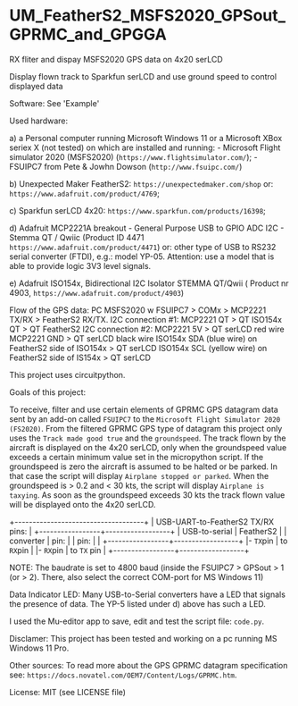# UM_FeatherS2_MSFS2020_GPSout_GPRMC_and_GPGGA
 RX fliter and dispay MSFS2020 GPS data on 4x20 serLCD


Display flown track to Sparkfun serLCD and use ground speed to control displayed data

Software:
See 'Example'

Used hardware:

a) a Personal computer running Microsoft Windows 11 or a Microsoft XBox seriex X (not tested) on which are installed and running: 
    - Microsoft Flight simulator 2020 (MSFS2020) (```https://www.flightsimulator.com/```);
    - FSUIPC7 from Pete & Jowhn Dowson (```http://www.fsuipc.com/```)

b) Unexpected Maker FeatherS2: ```https://unexpectedmaker.com/shop``` or: ```https://www.adafruit.com/product/4769```;

c) Sparkfun serLCD 4x20: ```https://www.sparkfun.com/products/16398```;

d) Adafruit MCP2221A breakout - General Purpose USB to GPIO ADC I2C - Stemma QT / Qwiic (Product ID 4471 ```https://www.adafruit.com/product/4471```)
   or: other type of USB to RS232 serial converter (FTDI), e.g.: model YP-05. Attention: use a model that is able to provide logic 3V3 level signals.

e) Adafruit ISO154x, Bidirectional I2C Isolator STEMMA QT/Qwii ( Product nr 4903, ```https://www.adafruit.com/product/4903```)

Flow of the GPS data:  PC MSFS2020 w FSUIPC7 > COMx > MCP2221 TX/RX > FeatherS2 RX/TX.
I2C connection #1: MCP2221 QT > QT ISO154x QT > QT FeatherS2
I2C connection #2: MCP2221 5V > QT serLCD red wire
                   MCP2221  GND > QT serLCD black wire
                   ISO154x SDA (blue wire) on FeatherS2 side of ISO154x > QT serLCD
                   ISO154x SCL (yellow wire) on FeatherS2 side of IS154x > QT serLCD

This project uses circuitpython.

Goals of this project:

To receive, filter and use certain elements of GPRMC GPS datagram data sent by an add-on called ```FSUIPC7``` to the ```Microsoft Flight Simulator 2020 (FS2020)```.
From the filtered GPRMC GPS type of datagram this project only uses the ```Track made good true``` and the ```groundspeed```. The track flown by the aircraft is displayed on the 4x20 serLCD, only when the groundspeed value exceeds a certain minimum value set in the micropython script. If the groundspeed is zero the aircraft is assumed to be halted or be parked. In that case the script will display ```Airplane stopped or parked```. When the groundspeed is > 0.2 and < 30 kts, the script will display ```Airplane is taxying```.  As soon as the groundspeed exceeds 30 kts the track flown value will be displayed onto the 4x20 serLCD.

+------------------------------------+
| USB-UART-to-FeatherS2 TX/RX pins:  |
+-----------------+------------------+
|  USB-to-serial  |  FeatherS2       |
|  converter      |  pin:            |
|  pin:           |                  |
+-----------------+------------------+
|- ```TX```pin    | to ```RX```pin   |
|- ```RX```pin    | to ```TX``` pin  |
+-----------------+------------------+

NOTE: The baudrate is set to 4800 baud (inside the FSUIPC7 > GPSout > 1 (or > 2). There, also select the correct COM-port for MS Windows 11)

Data Indicator LED:
Many USB-to-Serial converters have a LED that signals the presence of data. The YP-5 listed under d) above has such a LED.

I used the Mu-editor app to save, edit and test the script file: ```code.py```.


Disclamer:
This project has been tested and working on a pc running MS Windows 11 Pro.

Other sources:
To read more about the GPS GPRMC datagram specification see: ```https://docs.novatel.com/OEM7/Content/Logs/GPRMC.htm```.

License: MIT (see LICENSE file)
